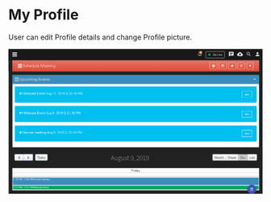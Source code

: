 # My Profile

User can edit Profile details and change Profile picture.

![](../.gitbook/assets/image%20%28134%29.png)

